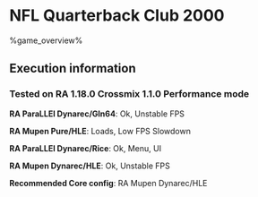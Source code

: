 # NFL Quarterback Club 2000 

%game_overview%

## Execution information

### Tested on RA 1.18.0 Crossmix 1.1.0 Performance mode

**RA ParaLLEl Dynarec/Gln64**: Ok, Unstable FPS

**RA Mupen Pure/HLE**: Loads, Low FPS Slowdown

**RA ParaLLEl Dynarec/Rice**: Ok, Menu, UI

**RA Mupen Dynarec/HLE**: Ok, Unstable FPS

**Recommended Core config**: RA Mupen Dynarec/HLE